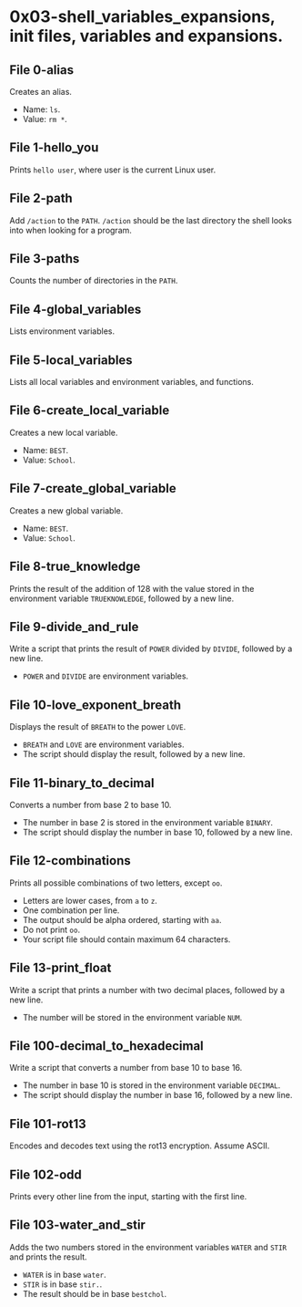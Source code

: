 # 0x03-shell_variables_expansions, init files, variables and expansions.

## File 0-alias
Creates an alias.
- Name: `ls`.
- Value: `rm *`.

## File 1-hello_you
Prints `hello user`, where user is the current Linux user.

## File 2-path
Add `/action` to the `PATH`. `/action` should be the last directory the shell looks into when looking for a program.

## File 3-paths
Counts the number of directories in the `PATH`.

## File 4-global_variables
Lists environment variables.

## File 5-local_variables
Lists all local variables and environment variables, and functions.

## File 6-create_local_variable
Creates a new local variable.
- Name: `BEST`.
- Value: `School`.

## File 7-create_global_variable
Creates a new global variable.
- Name: `BEST`.
- Value: `School`.

## File 8-true_knowledge
Prints the result of the addition of 128 with the value stored in the environment variable `TRUEKNOWLEDGE`, followed by a new line.

## File 9-divide_and_rule
Write a script that prints the result of `POWER` divided by `DIVIDE`, followed by a new line.
- `POWER` and `DIVIDE` are environment variables.

## File 10-love_exponent_breath
Displays the result of `BREATH` to the power `LOVE`.
- `BREATH` and `LOVE` are environment variables.
- The script should display the result, followed by a new line.

## File 11-binary_to_decimal
Converts a number from base 2 to base 10.
- The number in base 2 is stored in the environment variable `BINARY`.
- The script should display the number in base 10, followed by a new line.

## File 12-combinations
Prints all possible combinations of two letters, except `oo`.
- Letters are lower cases, from `a` to `z`.
- One combination per line.
- The output should be alpha ordered, starting with `aa`.
- Do not print `oo`.
- Your script file should contain maximum 64 characters.

## File 13-print_float
Write a script that prints a number with two decimal places, followed by a new line.
- The number will be stored in the environment variable `NUM`.

## File 100-decimal_to_hexadecimal
Write a script that converts a number from base 10 to base 16.
- The number in base 10 is stored in the environment variable `DECIMAL`.
- The script should display the number in base 16, followed by a new line.

## File 101-rot13
Encodes and decodes text using the rot13 encryption. Assume ASCII.

## File 102-odd
Prints every other line from the input, starting with the first line.

## File 103-water_and_stir
Adds the two numbers stored in the environment variables `WATER` and `STIR` and prints the result.
- `WATER` is in base `water`.
- `STIR` is in base `stir.`.
- The result should be in base `bestchol`.
